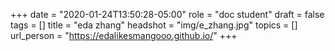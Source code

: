 +++
date = "2020-01-24T13:50:28-05:00"
role = "doc student"
draft = false
tags = []
title = "eda zhang"
headshot = "img/e_zhang.jpg"
topics = []
url_person = "https://edalikesmangooo.github.io/"
+++
